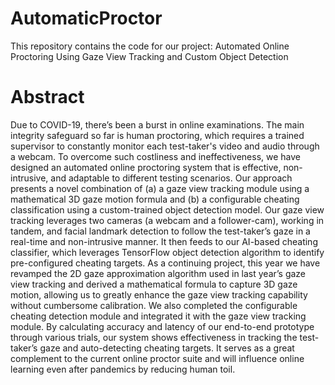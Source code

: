# AutomaticProctor

This repository contains the code for our project: Automated Online Proctoring Using Gaze View Tracking and Custom Object Detection

# Abstract

Due to COVID-19, there’s been a burst in online examinations. The main integrity safeguard so far is human proctoring, which requires a trained supervisor to constantly monitor each test-taker's video and audio through a webcam. To overcome such costliness and ineffectiveness, we have designed an automated online proctoring system that is effective, non-intrusive, and adaptable to different testing scenarios. Our approach presents a novel combination of (a) a gaze view tracking module using a mathematical 3D gaze motion formula and (b) a configurable cheating classification using a custom-trained object detection model. Our gaze view tracking leverages two cameras (a webcam and a follower-cam), working in tandem, and facial landmark detection to follow the test-taker’s gaze in a real-time and non-intrusive manner. It then feeds to our AI-based cheating classifier, which leverages TensorFlow object detection algorithm to identify pre-configured cheating targets. As a continuing project, this year we have revamped the 2D gaze approximation algorithm used in last year’s gaze view tracking and derived a mathematical formula to capture 3D gaze motion, allowing us to greatly enhance the gaze view tracking capability without cumbersome calibration. We also completed the configurable cheating detection module and integrated it with the gaze view tracking module. By calculating accuracy and latency of our end-to-end prototype through various trials, our system shows effectiveness in tracking the test-taker’s gaze and auto-detecting cheating targets. It serves as a great complement to the current online proctor suite and will influence online learning even after pandemics by reducing human toil.

